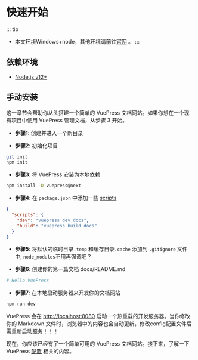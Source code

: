 # 快速开始

::: tip
- 本文环境Windows+node，其他环境请前往[官网](https://v2.vuepress.vuejs.org/zh/) 。
:::

## 依赖环境

- [Node.js v12+](https://nodejs.org/)

## 手动安装

这一章节会帮助你从头搭建一个简单的 VuePress 文档网站。如果你想在一个现有项目中使用 VuePress 管理文档，从步骤 3 开始。

- **步骤1**: 创建并进入一个新目录

- **步骤2**: 初始化项目

<CodeGroup>
  <CodeGroupItem title="NPM">

```bash
git init
npm init
```

  </CodeGroupItem>
</CodeGroup>


- **步骤3**: 将 VuePress 安装为本地依赖

<CodeGroup>
  <CodeGroupItem title="NPM">

```bash
npm install -D vuepress@next
```

  </CodeGroupItem>
</CodeGroup>

- **步骤4**: 在 `package.json` 中添加一些 [scripts](https://classic.yarnpkg.com/zh-Hans/docs/package-json#toc-scripts)

```json
{
  "scripts": {
    "dev": "vuepress dev docs",
    "build": "vuepress build docs"
  }
}
```

- **步骤5**: 将默认的临时目录`.temp` 和缓存目录`.cache` 添加到 `.gitignore` 文件中, `node_modules`不用再强调吧？

- **步骤6**: 创建你的第一篇文档 docs/README.md

```bash
# Hello VuePress
```

- **步骤7**: 在本地启动服务器来开发你的文档网站

<CodeGroup>
  <CodeGroupItem title="NPM">

```bash
npm run dev
```

  </CodeGroupItem>
</CodeGroup>

  VuePress 会在 [http://localhost:8080](http://localhost:8080) 启动一个热重载的开发服务器。当你修改你的 Markdown 文件时，浏览器中的内容也会自动更新，修改config配置文件后需重新启动服务！！！

现在，你应该已经有了一个简单可用的 VuePress 文档网站。接下来，了解一下 VuePress [配置](./configuration.md) 相关的内容。